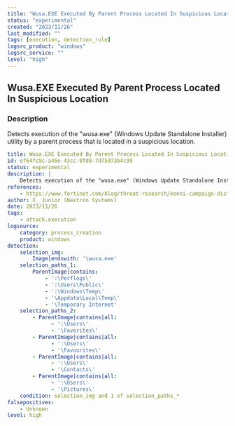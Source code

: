 ```yaml
---
title: "Wusa.EXE Executed By Parent Process Located In Suspicious Location"
status: "experimental"
created: "2023/11/26"
last_modified: ""
tags: [execution, detection_rule]
logsrc_product: "windows"
logsrc_service: ""
level: "high"
---
```


## Wusa.EXE Executed By Parent Process Located In Suspicious Location

### Description

Detects execution of the "wusa.exe" (Windows Update Standalone Installer) utility by a parent process that is located in a suspicious location.


```yml
title: Wusa.EXE Executed By Parent Process Located In Suspicious Location
id: ef64fc9c-a45e-43cc-8fd8-7d75d73b4c99
status: experimental
description: |
    Detects execution of the "wusa.exe" (Windows Update Standalone Installer) utility by a parent process that is located in a suspicious location.
references:
    - https://www.fortinet.com/blog/threat-research/konni-campaign-distributed-via-malicious-document
author: X__Junior (Nextron Systems)
date: 2023/11/26
tags:
    - attack.execution
logsource:
    category: process_creation
    product: windows
detection:
    selection_img:
        Image|endswith: '\wusa.exe'
    selection_paths_1:
        ParentImage|contains:
            - ':\Perflogs\'
            - ':\Users\Public\'
            - ':\Windows\Temp\'
            - '\Appdata\Local\Temp\'
            - '\Temporary Internet'
    selection_paths_2:
        - ParentImage|contains|all:
              - ':\Users\'
              - '\Favorites\'
        - ParentImage|contains|all:
              - ':\Users\'
              - '\Favourites\'
        - ParentImage|contains|all:
              - ':\Users\'
              - '\Contacts\'
        - ParentImage|contains|all:
              - ':\Users\'
              - '\Pictures\'
    condition: selection_img and 1 of selection_paths_*
falsepositives:
    - Unknown
level: high

```
